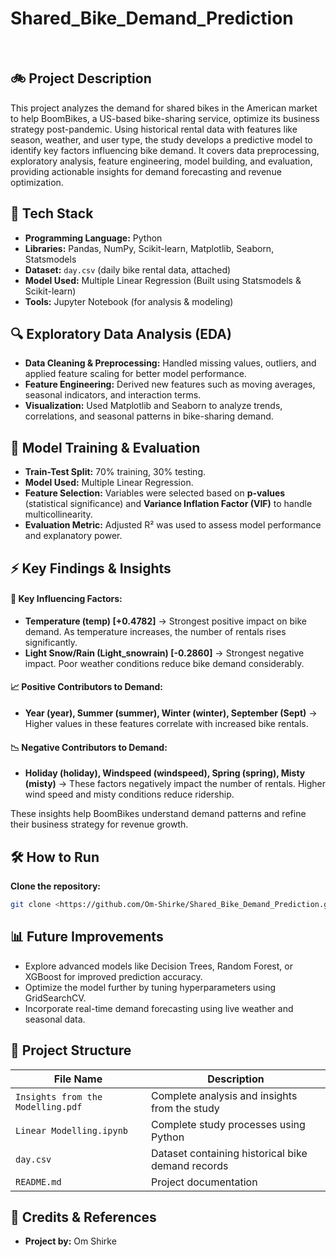 # Shared_Bike_Demand_Prediction
</br>

## 🚲 Project Description
This project analyzes the demand for shared bikes in the American market to help BoomBikes, a US-based bike-sharing service, optimize its business strategy post-pandemic. Using historical rental data with features like season, weather, and user type, the study develops a predictive model to identify key factors influencing bike demand. It covers data preprocessing, exploratory analysis, feature engineering, model building, and evaluation, providing actionable insights for demand forecasting and revenue optimization.

## 🔧 Tech Stack  

- **Programming Language:** Python  
- **Libraries:** Pandas, NumPy, Scikit-learn, Matplotlib, Seaborn, Statsmodels  
- **Dataset:** `day.csv` (daily bike rental data, attached)  
- **Model Used:** Multiple Linear Regression (Built using Statsmodels & Scikit-learn)  
- **Tools:** Jupyter Notebook (for analysis & modeling)  

## 🔍 Exploratory Data Analysis (EDA)

- **Data Cleaning & Preprocessing:** Handled missing values, outliers, and applied feature scaling for better model performance.  
- **Feature Engineering:** Derived new features such as moving averages, seasonal indicators, and interaction terms.  
- **Visualization:** Used Matplotlib and Seaborn to analyze trends, correlations, and seasonal patterns in bike-sharing demand.  

## 🚀 Model Training & Evaluation

- **Train-Test Split:** 70% training, 30% testing.  
- **Model Used:** Multiple Linear Regression.  
- **Feature Selection:** Variables were selected based on **p-values** (statistical significance) and **Variance Inflation Factor (VIF)** to handle multicollinearity.  
- **Evaluation Metric:** Adjusted R² was used to assess model performance and explanatory power.  

## ⚡ Key Findings & Insights  

#### 🔹 Key Influencing Factors:  
- **Temperature (temp) [+0.4782]** → Strongest positive impact on bike demand. As temperature increases, the number of rentals rises significantly.  
- **Light Snow/Rain (Light_snowrain) [-0.2860]** → Strongest negative impact. Poor weather conditions reduce bike demand considerably.  

#### 📈 Positive Contributors to Demand:  
- **Year (year), Summer (summer), Winter (winter), September (Sept)** → Higher values in these features correlate with increased bike rentals.  

#### 📉 Negative Contributors to Demand:  
- **Holiday (holiday), Windspeed (windspeed), Spring (spring), Misty (misty)** → These factors negatively impact the number of rentals. Higher wind speed and misty conditions reduce ridership.  

These insights help BoomBikes understand demand patterns and refine their business strategy for revenue growth.  

## 🛠 How to Run
**Clone the repository:**
   ```bash
   git clone <https://github.com/Om-Shirke/Shared_Bike_Demand_Prediction.git>
```
## 📊 Future Improvements  
- Explore advanced models like Decision Trees, Random Forest, or XGBoost for improved prediction accuracy.  
- Optimize the model further by tuning hyperparameters using GridSearchCV.  
- Incorporate real-time demand forecasting using live weather and seasonal data.  

## 📂 Project Structure  

| File Name                    | Description                                      |
|------------------------------|--------------------------------------------------|
| `Insights from the Modelling.pdf`  | Complete analysis and insights from the study  |
| `Linear Modelling.ipynb`     | Complete study processes using Python           |
| `day.csv`                    | Dataset containing historical bike demand records |
| `README.md`                  | Project documentation                           |

## 📢 Credits & References

- **Project by:** Om Shirke
